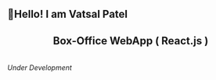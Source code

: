 <h2>👋Hello! I am Vatsal Patel <br />

<h2 align="center">Box-Office WebApp ( React.js )</h2><br />
<i>Under Development</i>

<!-- 
<h3>Preview:-</h3><br />
<img src="" style="border-radius:1rem" alt="preview-img"><br />

<h3>Link:-</h3><br />

<br /><br />

<h3>Language and suppoters used:-</h3><br />
<ul>
  <li>React Lib. JS</li>
  <li> HTML </li>
  <li> CSS </li>
</ul>  
<br /><br /> -->
